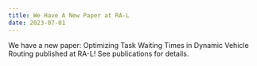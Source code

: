 ```yaml
---
title: We Have A New Paper at RA-L
date: 2023-07-01
---
```


We have a new paper: Optimizing Task Waiting Times in Dynamic Vehicle Routing published at RA-L! See publications for details.